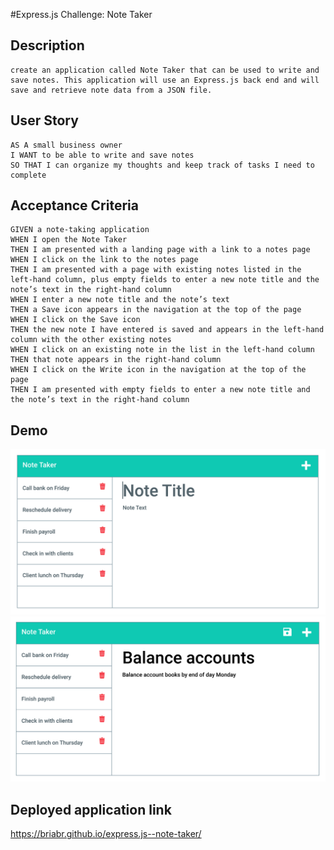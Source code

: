#Express.js Challenge: Note Taker

## Description
```
create an application called Note Taker that can be used to write and save notes. This application will use an Express.js back end and will save and retrieve note data from a JSON file.
```

## User Story 
```
AS A small business owner
I WANT to be able to write and save notes
SO THAT I can organize my thoughts and keep track of tasks I need to complete
```
## Acceptance Criteria
```
GIVEN a note-taking application
WHEN I open the Note Taker
THEN I am presented with a landing page with a link to a notes page
WHEN I click on the link to the notes page
THEN I am presented with a page with existing notes listed in the left-hand column, plus empty fields to enter a new note title and the note’s text in the right-hand column
WHEN I enter a new note title and the note’s text
THEN a Save icon appears in the navigation at the top of the page
WHEN I click on the Save icon
THEN the new note I have entered is saved and appears in the left-hand column with the other existing notes
WHEN I click on an existing note in the list in the left-hand column
THEN that note appears in the right-hand column
WHEN I click on the Write icon in the navigation at the top of the page
THEN I am presented with empty fields to enter a new note title and the note’s text in the right-hand column
```
## Demo
![](images/11-express-homework-demo-01.png)
![](images/11-express-homework-demo-02.png)

## Deployed application link 
https://briabr.github.io/express.js--note-taker/


